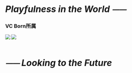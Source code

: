 # *Playfulness in the World ⏤⏤*  

### VC Born所属  

  <img align="left" src="https://github-readme-stats.vercel.app/api/top-langs/?username=Paaaaa4" />  
  <img align="left" src="https://github-readme-stats.vercel.app/api?username=PocoPota&count_private=true&show_icons=true" />  <br><br>
  
# *⏤⏤ Looking to the Future*  
